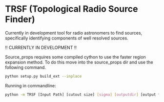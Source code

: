# TRSF (Topological Radio Source Finder)

Currently in development tool for radio astronomers to find sources, specifically identifying components of well resolved sources.

!! CURRENTLY IN DEVELOPMENT !!

Source_props requires some compiled cython to use the faster region expansion method. To do this move into the source_props dir and use the following command.
```bash
python setup.py build_ext --inplace
```

Running in commandline:

```bash
python -m TRSF [Input Path] [cutout size] [sigma] [outputdir] [output file format]
```
